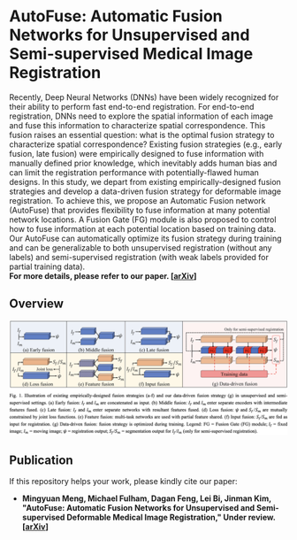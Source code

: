# AutoFuse: Automatic Fusion Networks for Unsupervised and Semi-supervised Medical Image Registration
Recently, Deep Neural Networks (DNNs) have been widely recognized for their ability to perform fast end-to-end registration. For end-to-end registration, DNNs need to explore the spatial information of each image and fuse this information to characterize spatial correspondence. This fusion raises an essential question: what is the optimal fusion strategy to characterize spatial correspondence? Existing fusion strategies (e.g., early fusion, late fusion) were empirically designed to fuse information with manually defined prior knowledge, which inevitably adds human bias and can limit the registration performance with potentially-flawed human designs.  In this study, we depart from existing empirically-designed fusion strategies and develop a data-driven fusion strategy for deformable image registration. To achieve this, we propose an Automatic Fusion network (AutoFuse) that provides flexibility to fuse information at many potential network locations. A Fusion Gate (FG) module is also proposed to control how to fuse information at each potential location based on training data. Our AutoFuse can automatically optimize its fusion strategy during training and can be generalizable to both unsupervised registration (without any labels) and semi-supervised registration (with weak labels provided for partial training data).  
**For more details, please refer to our paper. [[arXiv](https://arxiv.org/abs/2309.05271)]**

## Overview
![architecture](https://github.com/MungoMeng/Registration-AutoFuse/blob/master/Figure/Overview.png)

## Publication
If this repository helps your work, please kindly cite our paper:
* **Mingyuan Meng, Michael Fulham, Dagan Feng, Lei Bi, Jinman Kim, "AutoFuse: Automatic Fusion Networks for Unsupervised and Semi-supervised Deformable Medical Image Registration," Under review. [[arXiv](https://arxiv.org/abs/2309.05271)]**
